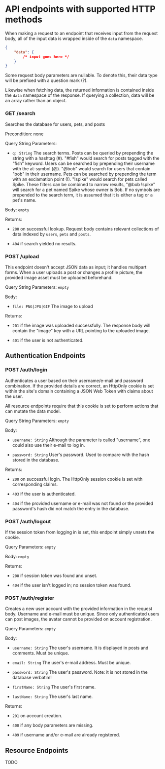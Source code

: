 # API endpoints with supported HTTP methods

When making a request to an endpoint that receives input from the request
body, all of the input data is wrapped inside of the `data` namespace.

```json
{
    "data": {
        /* input goes here */
    }
}
```

Some request body parameters are nullable. To denote this, their data type
will be prefixed with a question mark (?).

Likewise when fetching data, the returned information is contained inside the
`data` namespace of the response.
If querying a collection, data will be an array rather than an object.



### GET /search

Searches the database for users, pets, and posts

Precondition: none

Query String Parameters:

* `q: String` The search terms. Posts can be queried by prepending the string
  with a hashtag (#). "#fish" would search for posts tagged with the
  "fish" keyword. Users can be searched by prepending their username with the
  at-symbol (@). "@bob" would search for users that contain "bob" in their
  username. Pets can be searched by prepending the term with an exclamation
  point (!). "!spike" would search for pets called Spike. These filters can
  be combined to narrow results, "@bob !spike" will search for a pet named
  Spike whose owner is Bob. If no symbols are prepended to the search term,
  it is assumed that it is either a tag or a pet's name.

Body: `empty`

Returns:

* `200` on successful lookup. Request body contains relevant collections of
  data indexed by `users`, `pets` and `posts`.

* `404` if search yielded no results.


### POST /upload

This endpoint doesn't accept JSON data as input; it handles multipart forms.
When a user uploads a post or changes a profile picture,
the provided image asset must be uploaded beforehand.

Query String Parameters: `empty`

Body:

* `file: PNG|JPG|GIF` The image to upload


Returns:

* `201` if the image was uploaded successfully. The response body will contain
  the "image" key with a URL pointing to the uploaded image.

* `401` if the user is not authenticated.



## Authentication Endpoints

### POST /auth/login

Authenticates a user based on their username/e-mail and password combination.
If the provided details are correct, an HttpOnly cookie is set within the site's
domain containing a JSON Web Token with claims about the user.

All resource endpoints require that this cookie is set to perform actions
that can mutate the data model.

Query String Parameters: `empty`

Body:

* `username: String` Although the parameter is called "username", one could also
  use their e-mail to log in.

* `password: String` User's password. Used to compare with the hash stored in
  the database.

Returns:

* `200` on successful login. The HttpOnly session cookie is set with
  corresponding claims.

* `403` if the user is authenticated.

* `404` if the provided username or e-mail was not found or the provided
  password's hash did not match the entry in the database.


### POST /auth/logout

If the session token from logging in is set, this endpoint simply unsets the
cookie.

Query Parameters: `empty`

Body: `empty`

Returns:

* `200` if session token was found and unset.

* `404` if the user isn't logged in; no session token was found.


### POST /auth/register

Creates a new user account with the provided information in the request body.
Username and e-mail must be unique. Since only authenticated users can post
images, the avatar cannot be provided on account registration.

Query Parameters: `empty`

Body:

* `username: String` The user's username. It is displayed in posts and comments.
  Must be unique.

* `email: String` The user's e-mail address. Must be unique.

* `password: String` The user's password. Note: it is not stored in the database
  verbatim!

* `firstName: String` The user's first name.

* `lastName: String` The user's last name.

Returns:

* `201` on account creation.

* `400` if any body parameters are missing.

* `409` if username and/or e-mail are already registered.


## Resource Endpoints

TODO
